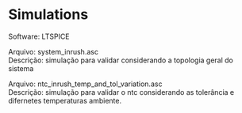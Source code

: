 # Simulations
Software: LTSPICE

Arquivo: system_inrush.asc  
Descrição: simulação para validar considerando a topologia geral do sistema

Arquivo: ntc_inrush_temp_and_tol_variation.asc  
Descrição: simulação para validar o ntc considerando as tolerância e difernetes
temperaturas ambiente.


